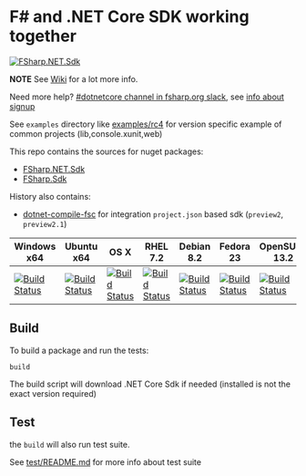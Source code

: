 # F\# and .NET Core SDK working together

[![FSharp.NET.Sdk](https://img.shields.io/nuget/vpre/FSharp.NET.Sdk.svg?maxAge=2592000&label=FSharp.NET.Sdk%20nuget)](https://www.nuget.org/packages/FSharp.NET.Sdk)

**NOTE** See [Wiki](https://github.com/dotnet/netcorecli-fsc/wiki) for a lot more info.

Need more help? [#dotnetcore channel in fsharp.org slack](https://fsharp.slack.com/messages/dotnetcore/), see [info about signup](http://fsharp.org/guides/slack/)

See `examples` directory like [examples/rc4](https://github.com/dotnet/netcorecli-fsc/tree/master/examples/rc4) for version specific example of common projects (lib,console.xunit,web)

This repo contains the sources for nuget packages:

- [FSharp.NET.Sdk](https://www.nuget.org/packages/FSharp.NET.Sdk/)
- [FSharp.Sdk](https://www.nuget.org/packages/FSharp.Sdk/)

History also contains:

- [dotnet-compile-fsc](https://www.nuget.org/packages/dotnet-compile-fsc/) for integration `project.json` based sdk (`preview2`, `preview2.1`)


| Windows x64 | Ubuntu x64 | OS X | RHEL 7.2 | Debian 8.2 | Fedora 23 | OpenSUSE 13.2 | CentOS 7.1 |
|-------------|------------|------|----------|------------|-----------|---------------|------------|
| [![Build Status][win-x64-badge]](https://ci2.dot.net/job/dotnet_netcorecli-fsc/job/master/job/release_windows_nt_x64/) | [![Build Status][ubuntu-x64-badge]](https://ci2.dot.net/job/dotnet_netcorecli-fsc/job/master/job/release_ubuntu_x64/) | [![Build Status][osx-x64-badge]](https://ci2.dot.net/job/dotnet_netcorecli-fsc/job/master/job/release_osx_x64/) | [![Build Status](https://ci2.dot.net/buildStatus/icon?job=dotnet_netcorecli-fsc/master/release_rhel7.2_x64)](https://ci2.dot.net/job/dotnet_netcorecli-fsc/job/master/job/release_rhel7.2_x64/) | [![Build Status](https://ci2.dot.net/buildStatus/icon?job=dotnet_netcorecli-fsc/master/debug_debian8.2_x64)](https://ci2.dot.net/job/dotnet_netcorecli-fsc/job/master/job/debug_debian8.2_x64/) | [![Build Status](https://ci2.dot.net/buildStatus/icon?job=dotnet_netcorecli-fsc/master/debug_fedora23_x64)](https://ci2.dot.net/job/dotnet_netcorecli-fsc/job/master/job/debug_fedora23_x64/) | [![Build Status](https://ci2.dot.net/buildStatus/icon?job=dotnet_netcorecli-fsc/master/debug_opensuse13.2_x64)](https://ci2.dot.net/job/dotnet_netcorecli-fsc/job/master/job/debug_opensuse13.2_x64/) | [![Build Status](https://ci2.dot.net/buildStatus/icon?job=dotnet_netcorecli-fsc/master/debug_centos7.1_x64)](https://ci2.dot.net/job/dotnet_netcorecli-fsc/job/master/job/debug_centos7.1_x64/) |

## Build

To build a package and run the tests:

```
build
```

The build script will download .NET Core Sdk if needed (installed is not the exact version required)

## Test

the `build` will also run test suite.

See [test/README.md](https://github.com/dotnet/netcorecli-fsc/blob/master/test/README.md) for more info about test suite


[win-x64-badge]: https://ci2.dot.net/buildStatus/icon?job=dotnet_netcorecli-fsc/master/release_windows_nt_x64
[ubuntu-x64-badge]: https://ci2.dot.net/buildStatus/icon?job=dotnet_netcorecli-fsc/master/release_ubuntu_x64
[osx-x64-badge]: https://ci2.dot.net/buildStatus/icon?job=dotnet_netcorecli-fsc/master/release_osx_x64
